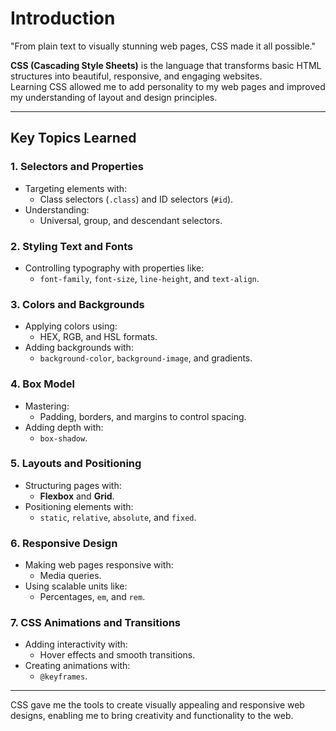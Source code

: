 # Introduction

"From plain text to visually stunning web pages, CSS made it all possible."

**CSS (Cascading Style Sheets)** is the language that transforms basic HTML structures into beautiful, responsive, and engaging websites.  
Learning CSS allowed me to add personality to my web pages and improved my understanding of layout and design principles.

---

## Key Topics Learned

### 1. Selectors and Properties
- Targeting elements with:
  - Class selectors (`.class`) and ID selectors (`#id`).
- Understanding:
  - Universal, group, and descendant selectors.

### 2. Styling Text and Fonts
- Controlling typography with properties like:
  - `font-family`, `font-size`, `line-height`, and `text-align`.

### 3. Colors and Backgrounds
- Applying colors using:
  - HEX, RGB, and HSL formats.
- Adding backgrounds with:
  - `background-color`, `background-image`, and gradients.

### 4. Box Model
- Mastering:
  - Padding, borders, and margins to control spacing.
- Adding depth with:
  - `box-shadow`.

### 5. Layouts and Positioning
- Structuring pages with:
  - **Flexbox** and **Grid**.
- Positioning elements with:
  - `static`, `relative`, `absolute`, and `fixed`.

### 6. Responsive Design
- Making web pages responsive with:
  - Media queries.
- Using scalable units like:
  - Percentages, `em`, and `rem`.

### 7. CSS Animations and Transitions
- Adding interactivity with:
  - Hover effects and smooth transitions.
- Creating animations with:
  - `@keyframes`.

---

CSS gave me the tools to create visually appealing and responsive web designs, enabling me to bring creativity and functionality to the web.
